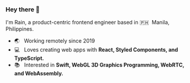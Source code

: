 ### Hey there 👋

I'm Rain, a product-centric frontend engineer based in 🇵🇭 &nbsp;Manila, Philippines.
- 🌏 &nbsp; Working remotely since 2019
- 💻 &nbsp; Loves creating web apps with **React, Styled Components, and TypeScript.**
- 📚 &nbsp; Interested in **Swift, WebGL 3D Graphics Programming, WebRTC, and WebAssembly.**

<!--
**raintomista/raintomista** is a ✨ _special_ ✨ repository because its `README.md` (this file) appears on your GitHub profile.

Here are some ideas to get you started:

- 🔭 I’m currently working on ...
- 🌱 I’m currently learning ...
- 👯 I’m looking to collaborate on ...
- 🤔 I’m looking for help with ...
- 💬 Ask me about ...
- 📫 How to reach me: ...
- 😄 Pronouns: ...
- ⚡ Fun fact: ...
-->
